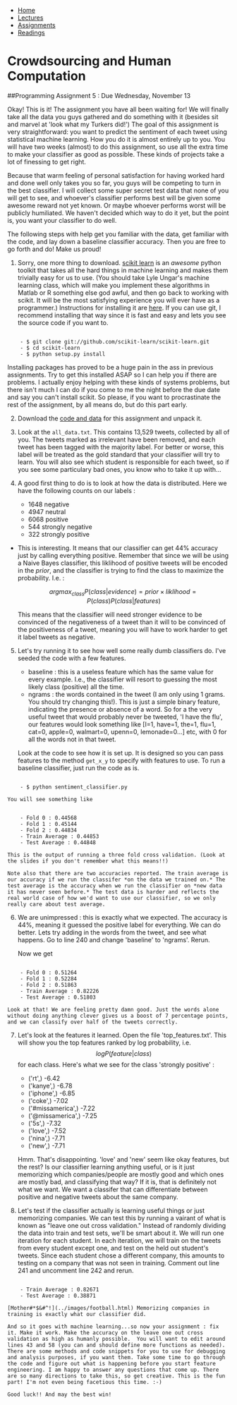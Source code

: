 <script type="text/javascript"
   src="http://cdn.mathjax.org/mathjax/latest/MathJax.js?config=TeX-AMS-MML_HTMLorMML">
</script>
<script type="text/x-mathjax-config">
  MathJax.Hub.Config({tex2jax: {inlineMath: [['$','$'], ['\\(','\\)']]}});
</script>
<ul id="ProjectSubmenu">
    <li><a class="home" href="../index.html" title="Home">Home</a></li>
    <li><a class="syllabus" href="../syllabus.html" title="Lectures">Lectures</a></li>
    <li><a class="assignments" href="../assignments.html" title="Assignments">Assignments</a></li>
    <li><a class="resources" href="../resources.html" title="Resources">Readings</a></li>
</ul>

<link rel="stylesheet" type="text/css" href="../stylesheet.css" />

# Crowdsourcing and Human Computation

##Programming Assignment 5 : Due Wednesday, November 13 

Okay! This is it! The assignment you have all been waiting for! We will finally take all the data you guys gathered and do something with it (besides sit and marvel at 'look what my Turkers did!') The goal of this assignment is very straightforward: you want to predict the sentiment of each tweet using statistical machine learning. How you do it is almost entirely up to you. You will have two weeks (almost) to do this assignment, so use all the extra time to make your classifier as good as possible. These kinds of projects take a lot of finessing to get right. 

Because that warm feeling of personal satisfaction for having worked hard and done well only takes you so far, you guys will be competing to turn in the best classifier. I will collect some super secret test data that none of you will get to see, and whoever's classifier performs best will be given some awesome reward not yet known. Or maybe whoever performs worst will be publicly humiliated. We haven't decided which way to do it yet, but the point is, you want your classifier to do well. 

The following steps with help get you familiar with the data, get familiar with the code, and lay down a baseline classifier accuracy. Then you are free to go forth and do! Make us proud!

1. Sorry, one more thing to download. [scikit learn](http://scikit-learn.org/stable/) is an *awesome* python toolkit that takes all the hard things in machine learning and makes them trivially easy for us to use. (You should take Lyle Ungar's machine learning class, which will make you implement these algorithms in Matlab or R something else god awful, and then go back to working with scikit. It will be the most satisfying experience you will ever have as a programmer.) Instructions for installing it are [here](http://scikit-learn.org/stable/install.html). If you can use git, I recommend installing that way since it is fast and easy and lets you see the source code if you want to. 
<code>
	- $ git clone git://github.com/scikit-learn/scikit-learn.git
	- $ cd scikit-learn
	- $ python setup.py install
</code>

 Installing packages has proved to be a huge pain in the ass in previous assignments. Try to get this installed ASAP so I can help you if there are problems. I actually enjoy helping with these kinds of systems problems, but there isn't much I can do if you come to me the night before the due date and say you can't install scikit. So please, if you want to procrastinate the rest of the assignment, by all means do, but do this part early.

2. Download the [code and data](downloads/pa5.tar.gz) for this assignment and unpack it. 

3. Look at the <code>all_data.txt</code>. This contains 13,529 tweets, collected by all of you. The tweets marked as irrelevant have been removed, and each tweet has been tagged with the majority label. For better or worse, this label will be treated as the gold standard that your classifier will try to learn. You will also see which student is responsible for each tweet, so if you see some particulary bad ones, you know who to take it up with...

4. A good first thing to do is to look at how the data is distributed. Here we have the following counts on our labels : 
   - 1648 negative
   - 4947 neutral
   - 6068 positive
   - 544 strongly negative
   - 322 strongly positive
- This is interesting. It means that our classifier can get 44% accuracy just by calling everything positive. Remember that since we will be using a Naive Bayes classifier, this liklihood of positive tweets will be encoded in the *prior*, and the classifier is trying to find the class to maximize the probability. I.e. :   
	
	$$argmax_{class} P(class | evidence) = prior \times liklihood = P(class)P(class | features)$$

	This means that the classifier will need stronger evidence to be convinced of the negativeness of a tweet than it will to be convinced of the positiveness of a tweet, meaning you will have to work harder to get it label tweets as negative. 

5. Let's try running it to see how well some really dumb classifiers do. I've seeded the code with a few features. 

	- baseline : this is a useless feature which has the same value for every example. I.e., the classifier will resort to guessing the most likely class (positive) all the time. 
	- ngrams : the words contained in the tweet (I am only using 1 grams. You should try changing this!). This is just a simple binary feature, indicating the presence or absence of a word. So for a the very useful tweet that would probably never be tweeted, 'I have the flu', our features would look something like [I=1, have=1, the=1, flu=1, cat=0, apple=0, walmart=0, upenn=0, lemonade=0...] etc, with 0 for all the words not in that tweet.

	Look at the code to see how it is set up. It is designed so you can pass features to the method <code>get&#95;x&#95;y</code> to specify with features to use. To run a baseline classifier, just run the code as is. 
<code>
	- $ python sentiment_classifier.py
</code>

	You will see something like 
<code>
	- Fold 0 : 0.44568
	- Fold 1 : 0.45144
	- Fold 2 : 0.44834
	- Train Average : 0.44853
	- Test Average : 0.44848
</code>

	This is the output of running a three fold cross validation. (Look at the slides if you don't remember what this means!!) 

	Note also that there are two accuracies reported. The train average is our accuracy if we run the classifer *on the data we trained on.* The test average is the accuracy when we run the classifier on *new data it has never seen before.* The test data is harder and reflects the real world case of how we'd want to use our classifier, so we only really care about test average.

6. We are unimpressed : this is exactly what we expected. The accuracy is 44%, meaning it guessed the positive label for everything. We can do better. Lets try adding in the words from the tweet, and see what happens. Go to line 240 and change 'baseline' to 'ngrams'. Rerun.

	Now we get
<code>
	- Fold 0 : 0.51264
	- Fold 1 : 0.52284
	- Fold 2 : 0.51863
	- Train Average : 0.82226
	- Test Average : 0.51803
</code>

	Look at that! We are feeling pretty damn good. Just the words alone without doing anything clever gives us a boost of 7 percentage points, and we can classify over half of the tweets correctly. 

7. Let's look at the features it learned. Open the file 'top_features.txt'. This will show you the top features ranked by log probability, i.e. $$log P(feature | class)$$ for each class. Here's what we see for the class 'strongly positive' : 

	- ('rt',) -6.42
	- ('kanye',) -6.78
	- ('iphone',) -6.85
	- ('coke',) -7.02
	- ('#missamerica',) -7.22
	- ('@missamerica',) -7.25
	- ('5s',) -7.32
	- ('love',) -7.52
	- ('nina',) -7.71
	- ('new',) -7.71

	Hmm. That's disappointing. 'love' and 'new' seem like okay features, but the rest? Is our classifier learning anything useful, or is it just memorizing which companies/people are mostly good and which ones are mostly bad, and classifying that way? If it is, that is definitely not what we want. We want a classifer that can differentiate between positive and negative tweets about the same company. 

8. Let's test if the classifier actually is learning useful things or just memorizing companies. We can test this by running a vairant of what is known as "leave one out cross validation." Instead of randomly dividing the data into train and test sets, we'll be smart about it. We will run one iteration for each student. In each iteration, we will train on the tweets from every student except one, and test on the held out student's tweets. Since each student chose a different company, this amounts to testing on a company that was not seen in training. Comment out line 241 and uncomment line 242 and rerun.  
<code>
	- Train Average : 0.82671 
	- Test Average : 0.38871 
</code>

	[Mother#*$&#^!](../images/football.html) Memorizing companies in training is exactly what our classifier did. 

	And so it goes with machine learning...so now your assignment : fix it. Make it work. Make the accuracy on the leave one out cross validation as high as humanly possible.  You will want to edit around lines 43 and 58 (you can and should define more functions as needed). There are some methods and code snippets for you to use for debugging and analysis purposes, if you want them. Take some time to go through the code and figure out what is happening before you start feature engineering. I am happy to answer any questions that come up. There are so many directions to take this, so get creative. This is the fun part! I'm not even being facetious this time. :-)

	Good luck!! And may the best win!




